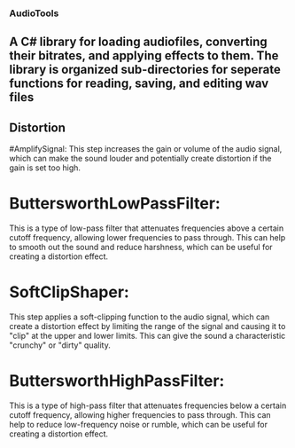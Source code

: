 ### AudioTools
## A C# library for loading audiofiles, converting their bitrates, and applying effects to them. The library is organized sub-directories for seperate functions for reading, saving, and editing wav files

## Distortion 
#AmplifySignal: 
This step increases the gain or volume of the audio signal, which can make the sound louder and potentially create distortion if the gain is set too high.

# ButtersworthLowPassFilter: 
This is a type of low-pass filter that attenuates frequencies above a certain cutoff frequency, allowing lower frequencies to pass through. This can help to smooth out the sound and reduce harshness, which can be useful for creating a distortion effect.

# SoftClipShaper: 
This step applies a soft-clipping function to the audio signal, which can create a distortion effect by limiting the range of the signal and causing it to "clip" at the upper and lower limits. This can give the sound a characteristic "crunchy" or "dirty" quality.

# ButtersworthHighPassFilter: 
This is a type of high-pass filter that attenuates frequencies below a certain cutoff frequency, allowing higher frequencies to pass through. This can help to reduce low-frequency noise or rumble, which can be useful for creating a distortion effect.
